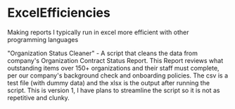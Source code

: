 # ExcelEfficiencies
Making reports I typically run in excel more efficient with other programming languages


"Organization Status Cleaner" - A script that cleans the data from company's Organization Contract Status Report. This Report reviews what outstanding items over 150+ organizations and their staff must complete, per our company's background check and onboarding policies. The csv is a test file (with dummy data) and the xlsx is the output after running the script. This is version 1, I have plans to streamline the script so it is not as repetitive and clunky.
